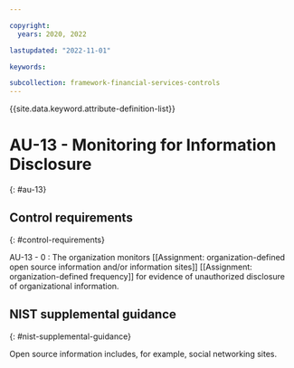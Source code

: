 ```yaml
---

copyright:
  years: 2020, 2022

lastupdated: "2022-11-01"

keywords:

subcollection: framework-financial-services-controls
---
```


{{site.data.keyword.attribute-definition-list}}

               
# AU-13 - Monitoring for Information Disclosure
{: #au-13}

## Control requirements
{: #control-requirements}

AU-13 - 0
    : The organization monitors [[Assignment: organization-defined open source information and/or information sites]] [[Assignment: organization-defined frequency]] for evidence of unauthorized disclosure of organizational information.

## NIST supplemental guidance
{: #nist-supplemental-guidance}

Open source information includes, for example, social networking sites.





